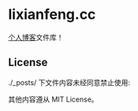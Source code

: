 # lixianfeng.cc
[个人博客](http://lixianfeng.cc/)文件库！

## License
./_posts/ 下文件内容未经同意禁止使用:

其他内容遵从 MIT License。
